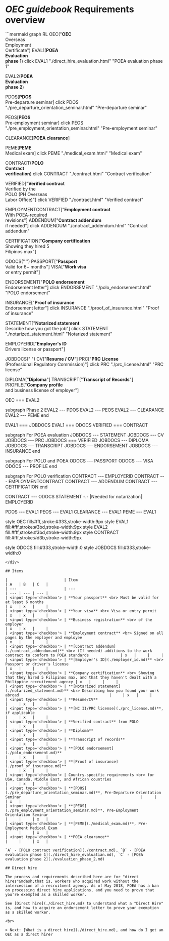 # _OEC guidebook_ Requirements overview

<div class='wide-figure'>
```mermaid
graph RL
OEC("<b>OEC</b><br>Overseas<br>Employment<br>Certificate")
EVAL1(<b>POEA<br>Evaluation<br>phase 1</b>)
click EVAL1 "./direct_hire_evaluation.html" "POEA evaluation phase 1"

EVAL2(<b>POEA<br>Evaluation<br>phase 2</b>)

PDOS[<b>PDOS</b><br>Pre-departure seminar]
click PDOS "./pre_departure_orientation_seminar.html" "Pre-departure seminar"

PEOS[<b>PEOS</b><br>Pre-employment seminar]
click PEOS "./pre_employment_orientation_seminar.html" "Pre-employment seminar"

CLEARANCE[<b>POEA clearance</b>]

PEME[<b>PEME</b><br>Medical exam]
click PEME "./medical_exam.html" "Medical exam"

CONTRACT(<b>POLO<br>Contract<br>verification</b>)
click CONTRACT "./contract.html" "Contract verification"

VERIFIED["<b>Verified contract</b><br>Verified by the<br>POLO (PH Overseas<br>Labor Office)"]
click VERIFIED "./contract.html" "Verified contract"

EMPLOYMENTCONTRACT["<b>Employment contract</b><br>With POEA-required<br>revisions"]
ADDENDUM["<b>Contract addendum</b><br>if needed"]
click ADDENDUM "./cnotract_addendum.html" "Contract addendum"

CERTIFICATION["<b>Company certification</b><br>Showing they hired 5<br>Filipinos max"]

ODOCS(" ")
PASSPORT["<b>Passport</b><br>Valid for 6+ months"]
VISA["<b>Work visa</b><br>or entry permit"]

ENDORSEMENT["<b>POLO endorsement</b><br>Endorsement letter"]
click ENDORSEMENT "./polo_endorsement.html" "POLO endorsement"

INSURANCE["<b>Proof of insurance</b><br>Endorsement letter"]
click INSURANCE "./proof_of_insurance.html" "Proof of insurance"

STATEMENT["<b>Notarized statement</b><br>Describe how you got the job"]
click STATEMENT "./notarized_statement.html" "Notarized statement"

EMPLOYERID["<b>Employer's ID</b><br>Drivers license or passport"]

JOBDOCS(" ")
CV["<b>Resume / CV</b>"]
PRC["<b>PRC License</b><br>(Professional Regulatory Commission)"]
click PRC "./prc_license.html" "PRC license"

DIPLOMA["<b>Diploma</b>"]
TRANSCRIPT["<b>Transcript of Records</b>"]
PROFILE["<b>Company profile</b><br>and business license of employer"]

OEC === EVAL2

subgraph Phase 2
EVAL2 --- PDOS
EVAL2 --- PEOS
EVAL2 --- CLEARANCE
EVAL2 --- PEME
end

EVAL1 === JOBDOCS
EVAL1 === ODOCS
VERIFIED === CONTRACT

subgraph For POEA evaluation
JOBDOCS --- STATEMENT
JOBDOCS --- CV
JOBDOCS --- PRC
JOBDOCS === VERIFIED
JOBDOCS --- DIPLOMA
JOBDOCS --- TRANSCRIPT
JOBDOCS --- ENDORSEMENT
JOBDOCS --- INSURANCE
end

subgraph For POLO and POEA
ODOCS --- PASSPORT
ODOCS --- VISA
ODOCS --- PROFILE
end

subgraph For POLO verification
CONTRACT --- EMPLOYERID
CONTRACT --- EMPLOYMENTCONTRACT
CONTRACT --- ADDENDUM
CONTRACT --- CERTIFICATION
end

CONTRACT --- ODOCS
STATEMENT -.- |Needed for notarization| EMPLOYERID

PDOS --- EVAL1
PEOS --- EVAL1
CLEARANCE --- EVAL1
PEME --- EVAL1

style OEC fill:#fff,stroke:#333,stroke-width:9px
style EVAL1 fill:#fff,stroke:#3bd,stroke-width:9px
style EVAL2 fill:#fff,stroke:#3bd,stroke-width:9px
style CONTRACT fill:#fff,stroke:#d3b,stroke-width:9px

style ODOCS fill:#333,stroke-width:0
style JOBDOCS fill:#333,stroke-width:0

```
</div>

## Items

|                         | Item                                                                                                                                      | A   | B   | C   |
| ---                     | ---                                                                                                                                       | --- | --- | --- |
| <input type='checkbox'> | **Your passport** <br> Must be valid for at least 6 months                                                                                | x   | x   |     |
| <input type='checkbox'> | **Your visa** <br> Visa or entry permit                                                                                                   | x   | x   |     |
| <input type='checkbox'> | **Business registration** <br> of the employer                                                                                            | x   | x   |     |
| <input type='checkbox'> | **Employment contract** <br> Signed on all pages by the employer and employee                                                             | x   |     |     |
| <input type='checkbox'> | **[Contract addendum](./contract_addendum.md)** <br> (If needed) additions to the work contract to conform to POEA standards              | x   |     |     |
| <input type='checkbox'> | **[Employer's ID](./employer_id.md)** <br> Passport or driver's license                                                                   | x   |     |     |
| <input type='checkbox'> | **Company certification** <br> Showing that they hired 5 Filipinos max, and that they haven't dealt with a Philippine recruitement agency | x   |     |     |
| <input type='checkbox'> | **[Notarized statement](./notarized_statement.md)** <br> Describing how you found your work abroad                                        |     | x   |     |
| <input type='checkbox'> | **Resume/CV**                                                                                                                             |     | x   |     |
| <input type='checkbox'> | **[NC II/PRC license](./prc_license.md)**, if applicable                                                                                  |     | x   |     |
| <input type='checkbox'> | **Verified contract** from POLO                                                                                                           |     | x   |     |
| <input type='checkbox'> | **Diploma**                                                                                                                               |     | x   |     |
| <input type='checkbox'> | **Transcript of records**                                                                                                                 |     | x   |     |
| <input type='checkbox'> | **[POLO endorsement](./polo_endorsement.md)**                                                                                             |     | x   |     |
| <input type='checkbox'> | **[Proof of insurance](./proof_of_insurance.md)**                                                                                         |     | x   |     |
| <input type='checkbox'> | Country-specific requirements <br> for USA, Canada, Middle East, and African countries                                                    |     | x   |     |
| <input type='checkbox'> | **[PDOS](./pre_departure_orientation_seminar.md)**, Pre-Departure Orientation Seminar                                                     |     |     | x   |
| <input type='checkbox'> | **[PEOS](./pre_employment_orientation_seminar.md)**, Pre-Employment Orientation Seminar                                                   |     |     | x   |
| <input type='checkbox'> | **[PEME](./medical_exam.md)**, Pre-Employment Medical Exam                                                                                |     |     | x   |
| <input type='checkbox'> | **POEA clearance**                                                                                                                        |     |     | x   |

`A` - [POLO contract verification](./contract.md), `B` - [POEA evaluation phase 1](./direct_hire_evaluatian.md), `C` - [POEA evaluation phase 2](./evaluation_phase_2.md)

## Direct hire

The process and requirements described here are for "direct hires"&mdash;that is, workers who acquired work without the intercession of a recruitment agency. As of May 2018, POEA has a ban on processing direct hire applications, and you need to prove that you're exempted as a skilled worker.

See [Direct hire](./direct_hire.md) to understand what a "Direct Hire" is, and how to acquire an endorsement letter to prove your exemption as a skilled worker.

<br>

> Next: [What is a direct hire](./direct_hire.md), and how do I get an OEC as a direct hire?
```
